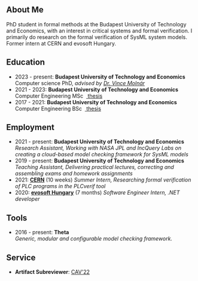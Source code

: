 ## <i class="fas fa-user fa-fw"></i> About Me

PhD student in formal methods at the Budapest University of Technology and Economics, with an interest in critical systems and formal verification. I primarily do research on the formal verification of SysML system models. Former intern at CERN and evosoft Hungary.

## <i class="fas fa-graduation-cap fa-fw"></i> Education
- 2023 - present: **Budapest University of Technology and Economics**  
  Computer science PhD, _advised by [Dr. Vince Molnár](http://mit.bme.hu/~molnarv/)_
- 2021 - 2023: **Budapest University of Technology and Economics**  
  Computer Engineering MSc &nbsp;[<i class="fas fa-file-alt"></i>&nbsp;thesis](publications/mondokmMsc2022.pdf)
- 2017 - 2021: **Budapest University of Technology and Economics**  
  Computer Engineering BSc &nbsp;[<i class="fas fa-file-alt"></i>&nbsp;thesis](publications/mondokmBsc2020.pdf)

## <i class="fas fa-briefcase fa-fw"></i> Employment

- 2021 - present: **Budapest University of Technology and Economics**
  _Research Assistant, Working with NASA JPL and IncQuery Labs on creating a cloud-based model checking framework for SysML models_
- 2019 - present: **Budapest University of Technology and Economics**
  _Teaching Assistant, Delivering practical lectures, correcting and assembling exams and homework assignments_
- 2021: **[CERN](https://home.web.cern.ch)** (10 weeks)
  _Summer Intern, Researching formal verification of PLC programs in the PLCverif tool_ [<i class="fab fa-github"></i>](https://gitlab.com/plcverif-oss) [<i class="fas fa-file-alt"></i>](http://cds.cern.ch/record/2780057)
- 2020: **[evosoft Hungary](https://www.evosoft.hu)** (7 months)
  _Software Engineer Intern, .NET developer_

<!-- ## <i class="fas fa-handshake fa-fw"></i> Volunteering -->

## <i class="fas fa-desktop fa-fw"></i> Tools

- 2016 - present: **Theta** [<i class="fab fa-github"></i>](https://github.com/ftsrg/theta)  
  _Generic, modular and configurable model checking framework._

<!-- ## <i class="fas fa-file-alt fa-fw"></i> Selected Publications -->

## <i class="fas fa-university fa-fw"></i> Service
- **Artifact Subreviewer**: [CAV'22](http://i-cav.org/2022/)